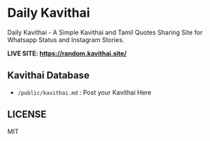 # Daily Kavithai

Daily Kavithai - A Simple Kavithai and Tamil Quotes Sharing Site for Whatsapp Status and Instagram Stories.  

**LIVE SITE: <https://random.kavithai.site/>**  

## Kavithai Database

- `/public/kavithai.md` : Post your Kavithai Here  

## LICENSE

MIT
